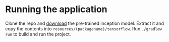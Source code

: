 # Running the application
Clone the repo and [download](https://storage.googleapis.com/download.tensorflow.org/models/inception_dec_2015.zip) the pre-trained inception model. Extract it and copy the contents into ```resources/(packagename)/tensorflow```.
Run ```./gradlew run``` to build and run the project.
